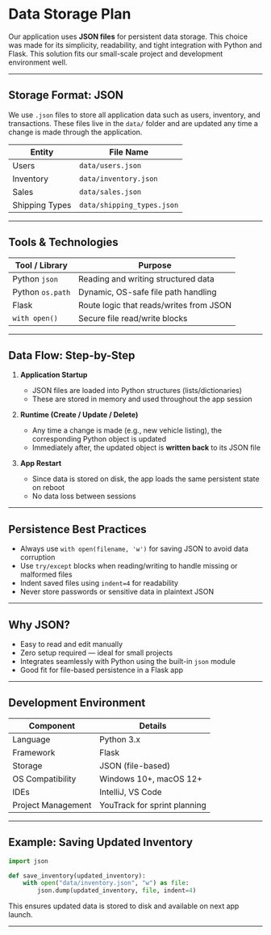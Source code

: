 #  Data Storage Plan 

Our application uses **JSON files** for persistent data storage. This choice was made for its simplicity, readability, and tight integration with Python and Flask. This solution fits our small-scale project and development environment well.

---

##  Storage Format: JSON

We use `.json` files to store all application data such as users, inventory, and transactions. These files live in the `data/` folder and are updated any time a change is made through the application.

| Entity         | File Name                |
|----------------|--------------------------|
| Users          | `data/users.json`        |
| Inventory      | `data/inventory.json`    |
| Sales          | `data/sales.json`        |
| Shipping Types | `data/shipping_types.json` |

---

##  Tools & Technologies

| Tool / Library     | Purpose                                   |
|--------------------|-------------------------------------------|
| Python `json`      | Reading and writing structured data       |
| Python `os.path`   | Dynamic, OS-safe file path handling       |
| Flask              | Route logic that reads/writes from JSON   |
| `with open()`      | Secure file read/write blocks             |

---

## Data Flow: Step-by-Step

1. **Application Startup**
   - JSON files are loaded into Python structures (lists/dictionaries)
   - These are stored in memory and used throughout the app session

2. **Runtime (Create / Update / Delete)**
   - Any time a change is made (e.g., new vehicle listing), the corresponding Python object is updated
   - Immediately after, the updated object is **written back** to its JSON file

3. **App Restart**
   - Since data is stored on disk, the app loads the same persistent state on reboot
   - No data loss between sessions

---

##  Persistence Best Practices

- Always use `with open(filename, 'w')` for saving JSON to avoid data corruption
- Use `try/except` blocks when reading/writing to handle missing or malformed files
- Indent saved files using `indent=4` for readability
- Never store passwords or sensitive data in plaintext JSON

---

##  Why JSON?

- Easy to read and edit manually
- Zero setup required — ideal for small projects
- Integrates seamlessly with Python using the built-in `json` module
- Good fit for file-based persistence in a Flask app

---

## Development Environment

| Component           | Details                        |
|---------------------|--------------------------------|
| Language            | Python 3.x                     |
| Framework           | Flask                          |
| Storage             | JSON (file-based)              |
| OS Compatibility    | Windows 10+, macOS 12+         |
| IDEs                | IntelliJ, VS Code              |
| Project Management  | YouTrack for sprint planning   |

---

## Example: Saving Updated Inventory

```python
import json

def save_inventory(updated_inventory):
    with open("data/inventory.json", "w") as file:
        json.dump(updated_inventory, file, indent=4)
```

This ensures updated data is stored to disk and available on next app launch.

---
